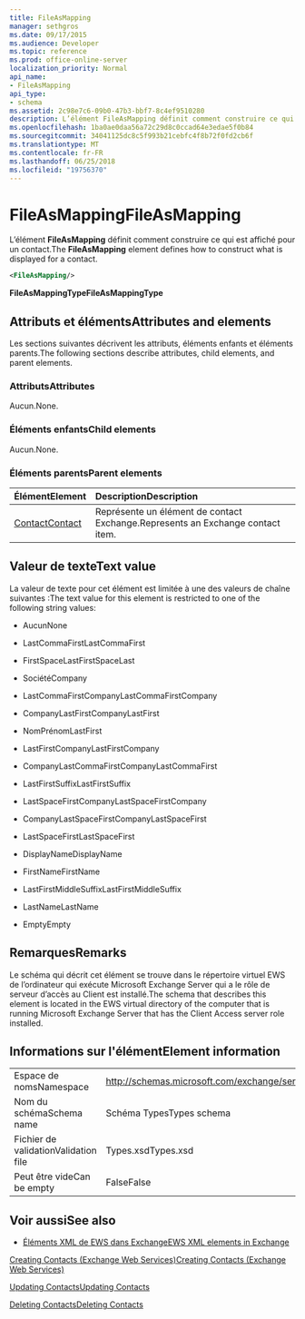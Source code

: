 ```yaml
---
title: FileAsMapping
manager: sethgros
ms.date: 09/17/2015
ms.audience: Developer
ms.topic: reference
ms.prod: office-online-server
localization_priority: Normal
api_name:
- FileAsMapping
api_type:
- schema
ms.assetid: 2c98e7c6-09b0-47b3-bbf7-8c4ef9510280
description: L’élément FileAsMapping définit comment construire ce qui est affiché pour un contact.
ms.openlocfilehash: 1ba0ae0daa56a72c29d8c0ccad64e3edae5f0b84
ms.sourcegitcommit: 34041125dc8c5f993b21cebfc4f8b72f0fd2cb6f
ms.translationtype: MT
ms.contentlocale: fr-FR
ms.lasthandoff: 06/25/2018
ms.locfileid: "19756370"
---
```

# <a name="fileasmapping"></a><span data-ttu-id="a9455-103">FileAsMapping</span><span class="sxs-lookup"><span data-stu-id="a9455-103">FileAsMapping</span></span>

<span data-ttu-id="a9455-104">L’élément **FileAsMapping** définit comment construire ce qui est affiché pour un contact.</span><span class="sxs-lookup"><span data-stu-id="a9455-104">The **FileAsMapping** element defines how to construct what is displayed for a contact.</span></span> 
  
```xml
<FileAsMapping/>
```

 <span data-ttu-id="a9455-105">**FileAsMappingType**</span><span class="sxs-lookup"><span data-stu-id="a9455-105">**FileAsMappingType**</span></span>
## <a name="attributes-and-elements"></a><span data-ttu-id="a9455-106">Attributs et éléments</span><span class="sxs-lookup"><span data-stu-id="a9455-106">Attributes and elements</span></span>

<span data-ttu-id="a9455-107">Les sections suivantes décrivent les attributs, éléments enfants et éléments parents.</span><span class="sxs-lookup"><span data-stu-id="a9455-107">The following sections describe attributes, child elements, and parent elements.</span></span>
  
### <a name="attributes"></a><span data-ttu-id="a9455-108">Attributs</span><span class="sxs-lookup"><span data-stu-id="a9455-108">Attributes</span></span>

<span data-ttu-id="a9455-109">Aucun.</span><span class="sxs-lookup"><span data-stu-id="a9455-109">None.</span></span>
  
### <a name="child-elements"></a><span data-ttu-id="a9455-110">Éléments enfants</span><span class="sxs-lookup"><span data-stu-id="a9455-110">Child elements</span></span>

<span data-ttu-id="a9455-111">Aucun.</span><span class="sxs-lookup"><span data-stu-id="a9455-111">None.</span></span>
  
### <a name="parent-elements"></a><span data-ttu-id="a9455-112">Éléments parents</span><span class="sxs-lookup"><span data-stu-id="a9455-112">Parent elements</span></span>

|<span data-ttu-id="a9455-113">**Élément**</span><span class="sxs-lookup"><span data-stu-id="a9455-113">**Element**</span></span>|<span data-ttu-id="a9455-114">**Description**</span><span class="sxs-lookup"><span data-stu-id="a9455-114">**Description**</span></span>|
|:-----|:-----|
|[<span data-ttu-id="a9455-115">Contact</span><span class="sxs-lookup"><span data-stu-id="a9455-115">Contact</span></span>](contact.md) <br/> |<span data-ttu-id="a9455-116">Représente un élément de contact Exchange.</span><span class="sxs-lookup"><span data-stu-id="a9455-116">Represents an Exchange contact item.</span></span>  <br/> |
   
## <a name="text-value"></a><span data-ttu-id="a9455-117">Valeur de texte</span><span class="sxs-lookup"><span data-stu-id="a9455-117">Text value</span></span>

<span data-ttu-id="a9455-118">La valeur de texte pour cet élément est limitée à une des valeurs de chaîne suivantes :</span><span class="sxs-lookup"><span data-stu-id="a9455-118">The text value for this element is restricted to one of the following string values:</span></span>
  
- <span data-ttu-id="a9455-119">Aucun</span><span class="sxs-lookup"><span data-stu-id="a9455-119">None</span></span>
    
- <span data-ttu-id="a9455-120">LastCommaFirst</span><span class="sxs-lookup"><span data-stu-id="a9455-120">LastCommaFirst</span></span>
    
- <span data-ttu-id="a9455-121">FirstSpaceLast</span><span class="sxs-lookup"><span data-stu-id="a9455-121">FirstSpaceLast</span></span>
    
- <span data-ttu-id="a9455-122">Société</span><span class="sxs-lookup"><span data-stu-id="a9455-122">Company</span></span>
    
- <span data-ttu-id="a9455-123">LastCommaFirstCompany</span><span class="sxs-lookup"><span data-stu-id="a9455-123">LastCommaFirstCompany</span></span>
    
- <span data-ttu-id="a9455-124">CompanyLastFirst</span><span class="sxs-lookup"><span data-stu-id="a9455-124">CompanyLastFirst</span></span>
    
- <span data-ttu-id="a9455-125">NomPrénom</span><span class="sxs-lookup"><span data-stu-id="a9455-125">LastFirst</span></span>
    
- <span data-ttu-id="a9455-126">LastFirstCompany</span><span class="sxs-lookup"><span data-stu-id="a9455-126">LastFirstCompany</span></span>
    
- <span data-ttu-id="a9455-127">CompanyLastCommaFirst</span><span class="sxs-lookup"><span data-stu-id="a9455-127">CompanyLastCommaFirst</span></span>
    
- <span data-ttu-id="a9455-128">LastFirstSuffix</span><span class="sxs-lookup"><span data-stu-id="a9455-128">LastFirstSuffix</span></span>
    
- <span data-ttu-id="a9455-129">LastSpaceFirstCompany</span><span class="sxs-lookup"><span data-stu-id="a9455-129">LastSpaceFirstCompany</span></span>
    
- <span data-ttu-id="a9455-130">CompanyLastSpaceFirst</span><span class="sxs-lookup"><span data-stu-id="a9455-130">CompanyLastSpaceFirst</span></span>
    
- <span data-ttu-id="a9455-131">LastSpaceFirst</span><span class="sxs-lookup"><span data-stu-id="a9455-131">LastSpaceFirst</span></span>
    
- <span data-ttu-id="a9455-132">DisplayName</span><span class="sxs-lookup"><span data-stu-id="a9455-132">DisplayName</span></span>
    
- <span data-ttu-id="a9455-133">FirstName</span><span class="sxs-lookup"><span data-stu-id="a9455-133">FirstName</span></span>
    
- <span data-ttu-id="a9455-134">LastFirstMiddleSuffix</span><span class="sxs-lookup"><span data-stu-id="a9455-134">LastFirstMiddleSuffix</span></span>
    
- <span data-ttu-id="a9455-135">LastName</span><span class="sxs-lookup"><span data-stu-id="a9455-135">LastName</span></span>
    
- <span data-ttu-id="a9455-136">Empty</span><span class="sxs-lookup"><span data-stu-id="a9455-136">Empty</span></span>
    
## <a name="remarks"></a><span data-ttu-id="a9455-137">Remarques</span><span class="sxs-lookup"><span data-stu-id="a9455-137">Remarks</span></span>

<span data-ttu-id="a9455-138">Le schéma qui décrit cet élément se trouve dans le répertoire virtuel EWS de l’ordinateur qui exécute Microsoft Exchange Server qui a le rôle de serveur d’accès au Client est installé.</span><span class="sxs-lookup"><span data-stu-id="a9455-138">The schema that describes this element is located in the EWS virtual directory of the computer that is running Microsoft Exchange Server that has the Client Access server role installed.</span></span>
  
## <a name="element-information"></a><span data-ttu-id="a9455-139">Informations sur l'élément</span><span class="sxs-lookup"><span data-stu-id="a9455-139">Element information</span></span>

|||
|:-----|:-----|
|<span data-ttu-id="a9455-140">Espace de noms</span><span class="sxs-lookup"><span data-stu-id="a9455-140">Namespace</span></span>  <br/> |http://schemas.microsoft.com/exchange/services/2006/types  <br/> |
|<span data-ttu-id="a9455-141">Nom du schéma</span><span class="sxs-lookup"><span data-stu-id="a9455-141">Schema name</span></span>  <br/> |<span data-ttu-id="a9455-142">Schéma Types</span><span class="sxs-lookup"><span data-stu-id="a9455-142">Types schema</span></span>  <br/> |
|<span data-ttu-id="a9455-143">Fichier de validation</span><span class="sxs-lookup"><span data-stu-id="a9455-143">Validation file</span></span>  <br/> |<span data-ttu-id="a9455-144">Types.xsd</span><span class="sxs-lookup"><span data-stu-id="a9455-144">Types.xsd</span></span>  <br/> |
|<span data-ttu-id="a9455-145">Peut être vide</span><span class="sxs-lookup"><span data-stu-id="a9455-145">Can be empty</span></span>  <br/> |<span data-ttu-id="a9455-146">False</span><span class="sxs-lookup"><span data-stu-id="a9455-146">False</span></span>  <br/> |
   
## <a name="see-also"></a><span data-ttu-id="a9455-147">Voir aussi</span><span class="sxs-lookup"><span data-stu-id="a9455-147">See also</span></span>



- [<span data-ttu-id="a9455-148">Éléments XML de EWS dans Exchange</span><span class="sxs-lookup"><span data-stu-id="a9455-148">EWS XML elements in Exchange</span></span>](ews-xml-elements-in-exchange.md)


[<span data-ttu-id="a9455-149">Creating Contacts (Exchange Web Services)</span><span class="sxs-lookup"><span data-stu-id="a9455-149">Creating Contacts (Exchange Web Services)</span></span>](http://msdn.microsoft.com/library/4845917e-70d1-481c-bbd7-011ec6571789%28Office.15%29.aspx)
  
[<span data-ttu-id="a9455-150">Updating Contacts</span><span class="sxs-lookup"><span data-stu-id="a9455-150">Updating Contacts</span></span>](http://msdn.microsoft.com/library/9a865953-b94a-4229-b632-2dee433314be%28Office.15%29.aspx)
  
[<span data-ttu-id="a9455-151">Deleting Contacts</span><span class="sxs-lookup"><span data-stu-id="a9455-151">Deleting Contacts</span></span>](http://msdn.microsoft.com/library/fcc3dc84-cd3e-455e-a1a7-ae6921c9b588%28Office.15%29.aspx)

